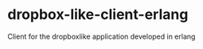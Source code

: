 dropbox-like-client-erlang
==========================

Client for the dropboxlike application developed in erlang
